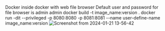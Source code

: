 Docker inside docker with web file browser
Default user and password for file browser is admin admin
docker build -t image_name:version .
docker run -dit --privileged -p 8080:8080 -p 8081:8081 --name user-define-name image_name:version
![Screenshot from 2024-01-21 13-56-42](https://github.com/deepak6797/dind-filebrowser/assets/73154390/cff3596f-69b4-48f2-8c8f-0bfbe2e9f607)
